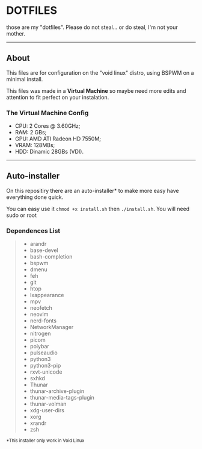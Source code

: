 # DOTFILES

those are my "dotfiles". Please do not steal... or do steal, I'm not your mother.

---
## About

This files are for configuration on the "void linux" distro, using BSPWM on a minimal install.

This files was made in a **Virtual Machine** so maybe need more edits and attention to fit perfect on your instalation.

### The Virtual Machine Config

- CPU: 2 Cores @ 3.60GHz;
- RAM: 2 GBs;
- GPU: AMD ATI Radeon HD 7550M;
- VRAM: 128MBs;
- HDD: Dinamic 28GBs (VDI).

---
## Auto-installer

On this repositiry there are an auto-installer* to make more easy have everything done quick.

You can easy use it `chmod +x install.sh` then `./install.sh`. You will need sudo or root

### Dependences List

> - arandr
> - base-devel
> - bash-completion
> - bspwm
> - dmenu
> - feh
> - git
> - htop
> - lxappearance
> - mpv
> - neofetch
> - neovim
> - nerd-fonts
> - NetworkManager
> - nitrogen
> - picom
> - polybar
> - pulseaudio
> - python3
> - python3-pip
> - rxvt-unicode
> - sxhkd
> - Thunar
> - thunar-archive-plugin
> - thunar-media-tags-plugin
> - thunar-volman
> - xdg-user-dirs
> - xorg
> - xrandr
> - zsh

<small>
*This installer only work in Void Linux
</small>